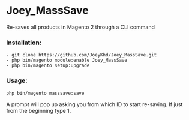 # Joey_MassSave

Re-saves all products in Magento 2 through a CLI command

### Installation:
```
- git clone https://github.com/JoeyKhd/Joey_MassSave.git
- php bin/magento module:enable Joey_MassSave
- php bin/magento setup:upgrade
```

### Usage:
```
php bin/magento masssave:save
```

A prompt will pop up asking you from which ID to start re-saving. If just from the beginning type 1.


